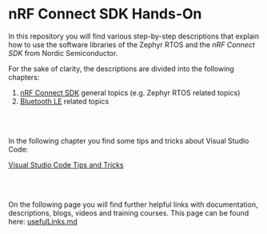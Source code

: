 # nRF Connect SDK Hands-On

In this repository you will find various step-by-step descriptions that explain how to use the software libraries of the Zephyr RTOS and the _nRF Connect SDK_ from Nordic Semiconductor.

For the sake of clarity, the descriptions are divided into the following chapters:
1) [nRF Connect SDK](doc/NCS/README.md) general topics (e.g. Zephyr RTOS related topics)
2) [Bluetooth LE](doc/BLE/README.md) related topics

<br>
<br>

In the following chapter you find some tips and tricks about Visual Studio Code:

[Visual Studio Code Tips and Tricks](doc/VSC/README.md)

<br>
<br>

On the following page you will find further helpful links with documentation, descriptions, blogs, videos and training courses. This page can be found here: [usefulLinks.md](usefulLinks.md)
